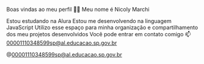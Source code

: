Boas vindas ao meu perfil 💙💙
Meu nome é Nicoly Marchi

Estou estudando na Alura
Estou me desenvolvendo na linguagem JavaScript
Utilizo esse espaço para minha organização e compartilhamento dos meu projetos desenvolvidos
Você pode entrar em contato comigo 📫
00001110348599sp@al.educacao.sp.gov.br

@00001110348599sp@al.educacao.sp.gov.br
